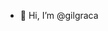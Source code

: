 - 👋 Hi, I’m @gilgraca

<!---
gilgraca/gilgraca is a ✨ special ✨ repository because its `README.md` (this file) appears on your GitHub profile.
You can click the Preview link to take a look at your changes.
--->
